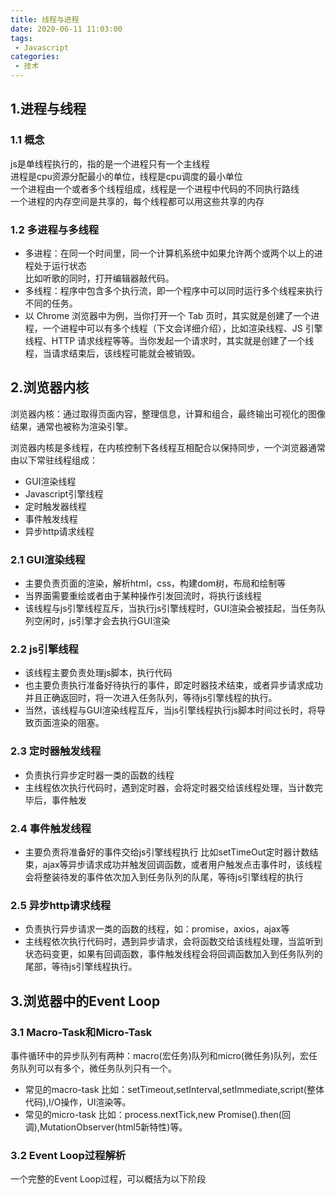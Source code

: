 ```yaml
---
title: 线程与进程
date: 2020-06-11 11:03:00
tags:
 - Javascript
categories: 
 - 技术
---
```

## 1.进程与线程
### 1.1 概念

js是单线程执行的，指的是一个进程只有一个主线程  
进程是cpu资源分配最小的单位，线程是cpu调度的最小单位  
一个进程由一个或者多个线程组成，线程是一个进程中代码的不同执行路线  
一个进程的内存空间是共享的，每个线程都可以用这些共享的内存  

### 1.2 多进程与多线程
+ 多进程：在同一个时间里，同一个计算机系统中如果允许两个或两个以上的进程处于运行状态  
比如听歌的同时，打开编辑器敲代码。  
+ 多线程：程序中包含多个执行流，即一个程序中可以同时运行多个线程来执行不同的任务。  
+ 以 Chrome 浏览器中为例，当你打开一个 Tab 页时，其实就是创建了一个进程，一个进程中可以有多个线程（下文会详细介绍），比如渲染线程、JS 引擎线程、HTTP 请求线程等等。当你发起一个请求时，其实就是创建了一个线程，当请求结束后，该线程可能就会被销毁。  

## 2.浏览器内核  
浏览器内核：通过取得页面内容，整理信息，计算和组合，最终输出可视化的图像结果，通常也被称为渲染引擎。  

浏览器内核是多线程，在内核控制下各线程互相配合以保持同步，一个浏览器通常由以下常驻线程组成：  
+ GUI渲染线程  
+ Javascript引擎线程
+ 定时触发器线程 
+ 事件触发线程
+ 异步http请求线程

### 2.1 GUI渲染线程
+ 主要负责页面的渲染，解析html，css，构建dom树，布局和绘制等  
+ 当界面需要重绘或者由于某种操作引发回流时，将执行该线程
+ 该线程与js引擎线程互斥，当执行js引擎线程时，GUI渲染会被挂起，当任务队列空闲时，js引擎才会去执行GUI渲染  

### 2.2 js引擎线程
+ 该线程主要负责处理js脚本，执行代码
+ 也主要负责执行准备好待执行的事件，即定时器技术结束，或者异步请求成功并且正确返回时，将一次进入任务队列，等待js引擎线程的执行。  
+ 当然，该线程与GUI渲染线程互斥，当js引擎线程执行js脚本时间过长时，将导致页面渲染的阻塞。  

### 2.3 定时器触发线程
+ 负责执行异步定时器一类的函数的线程
+ 主线程依次执行代码时，遇到定时器，会将定时器交给该线程处理，当计数完毕后，事件触发 

### 2.4 事件触发线程
+ 主要负责将准备好的事件交给js引擎线程执行
比如setTimeOut定时器计数结束，ajax等异步请求成功并触发回调函数，或者用户触发点击事件时，该线程会将整装待发的事件依次加入到任务队列的队尾，等待js引擎线程的执行

### 2.5 异步http请求线程
+ 负责执行异步请求一类的函数的线程，如：promise，axios，ajax等
+ 主线程依次执行代码时，遇到异步请求，会将函数交给该线程处理，当监听到状态码变更，如果有回调函数，事件触发线程会将回调函数加入到任务队列的尾部，等待js引擎线程执行。

## 3.浏览器中的Event Loop  
### 3.1 Macro-Task和Micro-Task
事件循环中的异步队列有两种：macro(宏任务)队列和micro(微任务)队列，宏任务队列可以有多个，微任务队列只有一个。  
+ 常见的macro-task 比如：setTimeout,setInterval,setImmediate,script(整体代码),I/O操作，UI渲染等。  
+ 常见的micro-task 比如：process.nextTick,new Promise().then(回调),MutationObserver(html5新特性)等。  

### 3.2 Event Loop过程解析  
一个完整的Event Loop过程，可以概括为以下阶段
